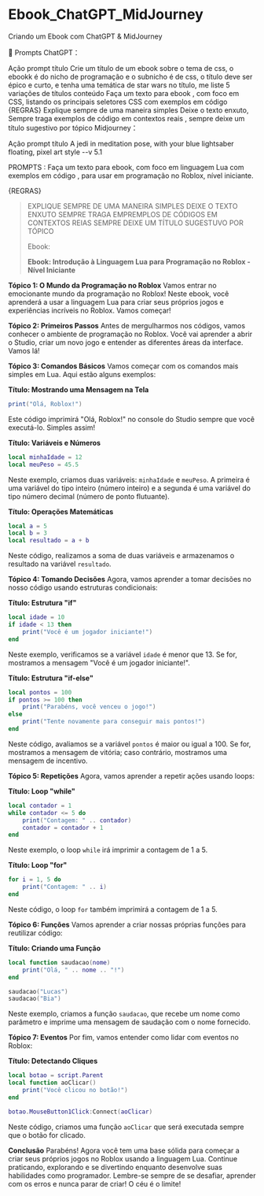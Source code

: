 # Ebook_ChatGPT_MidJourney
Criando um Ebook com ChatGPT &amp; MidJourney

🧠 Prompts
ChatGPT：

Ação	prompt
título	Crie um título de um ebook sobre o tema de css, o ebookk é do nicho de programação e o subnicho é de css, o título deve ser épico e curto, e tenha uma temática de star wars no título, me liste 5 variações de títulos
conteúdo	Faça um texto para ebook , com foco em CSS, listando os principais seletores CSS com exemplos em código {REGRAS} Explique sempre de uma maneira simples Deixe o texto enxuto, Sempre traga exemplos de código em contextos reais , sempre deixe um título sugestivo por tópico
Midjourney：

Ação	prompt
título	A jedi in meditation pose, with your blue lightsaber floating, pixel art style --v 5.1

PROMPTS :
Faça um texto para ebook, com foco em linguagem Lua com exemplos em código , para usar em programação no Roblox, nível iniciante. 

{REGRAS}

> EXPLIQUE SEMPRE DE UMA MANEIRA SIMPLES
> DEIXE O TEXTO ENXUTO
> SEMPRE TRAGA EMPREMPLOS DE CÓDIGOS EM CONTEXTOS REIAS
> SEMPRE DEIXE UM TÍTULO SUGESTUVO POR TÓPICO
>
> Ebook:
>
> **Ebook: Introdução à Linguagem Lua para Programação no Roblox - Nível Iniciante**

**Tópico 1: O Mundo da Programação no Roblox**
Vamos entrar no emocionante mundo da programação no Roblox! Neste ebook, você aprenderá a usar a linguagem Lua para criar seus próprios jogos e experiências incríveis no Roblox. Vamos começar!

**Tópico 2: Primeiros Passos**
Antes de mergulharmos nos códigos, vamos conhecer o ambiente de programação no Roblox. Você vai aprender a abrir o Studio, criar um novo jogo e entender as diferentes áreas da interface. Vamos lá!

**Tópico 3: Comandos Básicos**
Vamos começar com os comandos mais simples em Lua. Aqui estão alguns exemplos:

**Título: Mostrando uma Mensagem na Tela**
```lua
print("Olá, Roblox!")
```
Este código imprimirá "Olá, Roblox!" no console do Studio sempre que você executá-lo. Simples assim!

**Título: Variáveis e Números**
```lua
local minhaIdade = 12
local meuPeso = 45.5
```
Neste exemplo, criamos duas variáveis: `minhaIdade` e `meuPeso`. A primeira é uma variável do tipo inteiro (número inteiro) e a segunda é uma variável do tipo número decimal (número de ponto flutuante).

**Título: Operações Matemáticas**
```lua
local a = 5
local b = 3
local resultado = a + b
```
Neste código, realizamos a soma de duas variáveis e armazenamos o resultado na variável `resultado`.

**Tópico 4: Tomando Decisões**
Agora, vamos aprender a tomar decisões no nosso código usando estruturas condicionais:

**Título: Estrutura "if"**
```lua
local idade = 10
if idade < 13 then
    print("Você é um jogador iniciante!")
end
```
Neste exemplo, verificamos se a variável `idade` é menor que 13. Se for, mostramos a mensagem "Você é um jogador iniciante!".

**Título: Estrutura "if-else"**
```lua
local pontos = 100
if pontos >= 100 then
    print("Parabéns, você venceu o jogo!")
else
    print("Tente novamente para conseguir mais pontos!")
end
```
Neste código, avaliamos se a variável `pontos` é maior ou igual a 100. Se for, mostramos a mensagem de vitória; caso contrário, mostramos uma mensagem de incentivo.

**Tópico 5: Repetições**
Agora, vamos aprender a repetir ações usando loops:

**Título: Loop "while"**
```lua
local contador = 1
while contador <= 5 do
    print("Contagem: " .. contador)
    contador = contador + 1
end
```
Neste exemplo, o loop `while` irá imprimir a contagem de 1 a 5.

**Título: Loop "for"**
```lua
for i = 1, 5 do
    print("Contagem: " .. i)
end
```
Neste código, o loop `for` também imprimirá a contagem de 1 a 5.

**Tópico 6: Funções**
Vamos aprender a criar nossas próprias funções para reutilizar código:

**Título: Criando uma Função**
```lua
local function saudacao(nome)
    print("Olá, " .. nome .. "!")
end

saudacao("Lucas")
saudacao("Bia")
```
Neste exemplo, criamos a função `saudacao`, que recebe um nome como parâmetro e imprime uma mensagem de saudação com o nome fornecido.

**Tópico 7: Eventos**
Por fim, vamos entender como lidar com eventos no Roblox:

**Título: Detectando Cliques**
```lua
local botao = script.Parent
local function aoClicar()
    print("Você clicou no botão!")
end

botao.MouseButton1Click:Connect(aoClicar)
```
Neste código, criamos uma função `aoClicar` que será executada sempre que o botão for clicado.

**Conclusão**
Parabéns! Agora você tem uma base sólida para começar a criar seus próprios jogos no Roblox usando a linguagem Lua. Continue praticando, explorando e se divertindo enquanto desenvolve suas habilidades como programador. Lembre-se sempre de se desafiar, aprender com os erros e nunca parar de criar! O céu é o limite!
